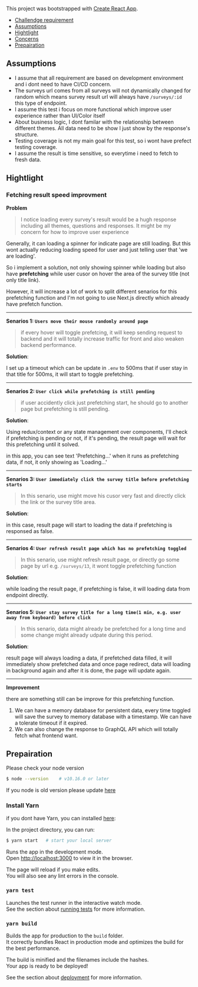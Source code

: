 This project was bootstrapped with [Create React App](https://github.com/facebook/create-react-app).

-   [Challendge requirement](./GOAL.md)
-   [Assumptions](#assumptions)
-   [Hightlight](#Hightlight)
-   [Concerns](#concerns)
-   [Prepairation](#prepairation)

## Assumptions

-   I assume that all requirement are based on development environment and i dont need to have CI/CD concern.
-   The surveys url comes from all surveys will not dynamically changed for random which means survey result url will always have `/surveys/:id` this type of endpoint.
-   I assume this test i focus on more functional which improve user experience rather than UI/Color itself
-   About business logic, I dont familar with the relationship between different themes. All data need to be show I just show by the response's structure.
-   Testing coverage is not my main goal for this test, so i wont have prefect testing coverage.
-   I assume the result is time sensitive, so everytime i need to fetch to fresh data.

## Hightlight

### Fetching result speed improvment

**Problem**

> I notice loading every survey's result would be a hugh response including all themes, questions and responses. It might be my concern for how to improve user experience

Generally, it can loading a spinner for indicate page are still loading. But this wont actually reducing loading speed for user and just telling user that 'we are loading'.

So i implement a solution, not only showing spinner while loading but also have **prefetching** while user cusor on hover the area of the survey title (not only title link).

However, it will increase a lot of work to split different senarios for this prefetching function and I'm not going to use Next.js directly which already have prefetch function.

---

**Senarios 1: `Users move their mouse randomly around page`**

> if every hover will toggle prefetcing, it will keep sending request to backend and it will totally increase traffic for front and also weaken backend performance.

**Solution**:

I set up a timeout which can be update in `.env` to 500ms that if user stay in that title for 500ms, it will start to toggle prefetching.

---

**Senarios 2: `User click while prefetching is still pending`**

> if user accidently click just prefetching start, he should go to another page but prefetching is still pending.

**Solution**:

Using redux/context or any state management over components, I'll check if prefetching is pending or not, if it's pending, the result page will wait for this prefetching until it solved.

in this app, you can see text 'Prefetching...' when it runs as prefetching data, if not, it only showing as 'Loading...'

---

**Senarios 3: `User immediately click the survey title before prefetching starts`**

> In this senario, use might move his cusor very fast and directly click the link or the survey title area.

**Solution**:

in this case, result page will start to loading the data if prefetching is responsed as false.

---

**Senarios 4: `User refresh result page which has no prefetching toggled`**

> In this senario, use might refresh result page, or directly go some page by url e.g. `/surveys/13`, it wont toggle prefetching function

**Solution**:

while loading the result page, if prefetching is false, it will loading data from endpoint directly.

---

**Senarios 5: `User stay survey title for a long time(1 min, e.g. user away from keyboard) before click`**

> In this senario, data might already be prefetched for a long time and some change might already udpate during this period.

**Solution**:

result page will always loading a data, if prefetched data filled, it will immediately show prefetched data and once page redirect, data will loading in background again and after it is done, the page will update again.

---

**Improvement**

there are something still can be improve for this prefetching function.

1. We can have a memory database for persistent data, every time toggled will save the survey to memory database with a timestamp. We can have a tolerate timeout if it expired.
2. We can also change the response to GraphQL API which will totally fetch what frontend want.

## Prepairation

Please check your node version

```bash
$ node --version    # v10.16.0 or later
```

If you node is old version please update [here](https://nodejs.org/en/download/)

### Install Yarn

if you dont have Yarn, you can installed [here](https://yarnpkg.com/lang/en/docs/install/#mac-stable):

In the project directory, you can run:

```bash
$ yarn start   # start your local server
```

Runs the app in the development mode.<br />
Open [http://localhost:3000](http://localhost:3000) to view it in the browser.

The page will reload if you make edits.<br />
You will also see any lint errors in the console.

### `yarn test`

Launches the test runner in the interactive watch mode.<br />
See the section about [running tests](https://facebook.github.io/create-react-app/docs/running-tests) for more information.

### `yarn build`

Builds the app for production to the `build` folder.<br />
It correctly bundles React in production mode and optimizes the build for the best performance.

The build is minified and the filenames include the hashes.<br />
Your app is ready to be deployed!

See the section about [deployment](https://facebook.github.io/create-react-app/docs/deployment) for more information.
